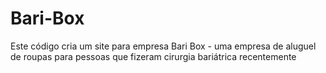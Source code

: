 # Bari-Box
Este código cria um site para empresa Bari Box - uma empresa de aluguel de roupas para pessoas que fizeram cirurgia bariátrica recentemente
